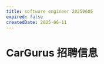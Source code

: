 ```yaml
---
title: software engineer 20250605
expired: false
createdDate: 2025-06-11
---
```


# CarGurus 招聘信息

<JobPostingTable job-posting-json-path="cargurus/data/software-engineer-20250605.json" />
